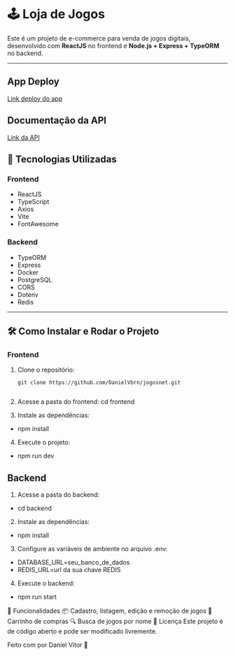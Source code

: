 # 🕹️ Loja de Jogos

Este é um projeto de e-commerce para venda de jogos digitais, desenvolvido com **ReactJS** no frontend e **Node.js + Express + TypeORM** no backend.  

---

## App Deploy
[Link deploy do app](https://front-chi-six.vercel.app/)

## Documentação da API

[Link da API](https://backend-jogosnet.onrender.com/api-docs/)

## 🚀 Tecnologias Utilizadas

### **Frontend**
- ReactJS
- TypeScript
- Axios
- Vite
- FontAwesome

### **Backend**
- TypeORM
- Express
- Docker
- PostgreSQL
- CORS
- Dotenv
- Redis

---

## 🛠️ Como Instalar e Rodar o Projeto

### **Frontend**

1. Clone o repositório:
   ```
   git clone https://github.com/DanielVbrn/jogosnet.git


2. Acesse a pasta do frontend:
cd frontend


3. Instale as dependências:
- npm install


4. Execute o projeto:
- npm run dev

## **Backend**
1. Acesse a pasta do backend:
- cd backend

2. Instale as dependências:
- npm install

3. Configure as variáveis de ambiente no arquivo .env:

- DATABASE_URL=seu_banco_de_dados
- REDIS_URL=url da sua chave REDIS

4. Execute o backend:
- npm run start


📌 Funcionalidades
📦 Cadastro, listagem, edição e remoção de jogos
🛒 Carrinho de compras
🔍 Busca de jogos por nome
📜 Licença
Este projeto é de código aberto e pode ser modificado livremente.

Feito com por Daniel Vitor 🚀